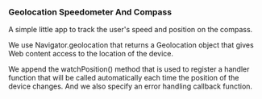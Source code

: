 ### Geolocation Speedometer And Compass

A simple little app to track the user's speed and position on the compass.

We use Navigator.geolocation that returns a Geolocation object that gives Web content access to the location of the device.

We append the watchPosition() method that is used to register a handler function that will be called automatically each time the position of the device changes. And we also specify an error handling callback function.